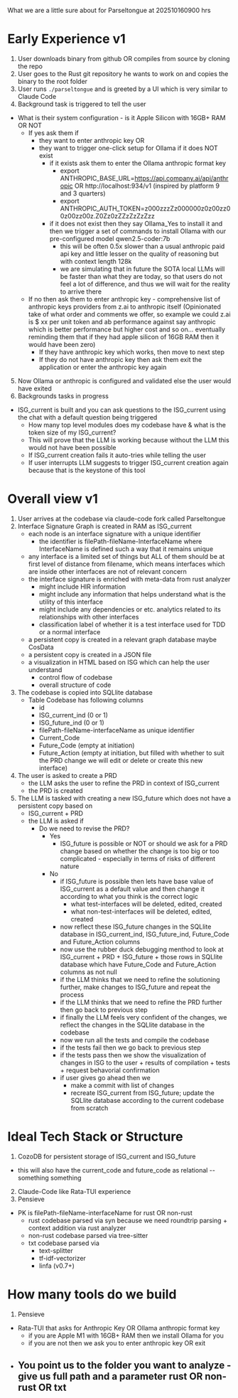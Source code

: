 What we are a little sure about for Parseltongue at 202510160900 hrs


# Early Experience v1

1. User downloads binary from github OR compiles from source by cloning the repo
2. User goes to the Rust git repository he wants to work on and copies the binary to the root folder
3. User runs `./parseltongue` and is greeted by a UI which is very similar to Claude Code
4. Background task is triggered to tell the user
  - What is their system configuration - is it Apple Silicon with 16GB+ RAM OR NOT
    - If yes ask them if
      - they want to enter anthropic key OR
      - they want to trigger one-click setup for Ollama if it does NOT exist
        - if it exists ask them to enter the Ollama anthropic format key
          - export ANTHROPIC_BASE_URL=https://api.company.ai/api/anthropic OR http://localhost:934/v1 (inspired by platform 9 and 3 quarters)
          - export ANTHROPIC_AUTH_TOKEN=z000zzzZz000000z0z00zz00z00zz00z.Z0Zz0zZZzZzZzZzz
        - if it does not exist then they say Ollama_Yes to install it and then we trigger a set of commands to install Ollama with our pre-configured model qwen2.5-coder:7b
          - this will be often 0.5x slower than a usual anthropic paid api key and little lesser on the quality of reasoning but with context length 128k
          - we are simulating that in future the SOTA local LLMs will be faster than what they are today, so that users do not feel a lot of difference, and thus we will wait for the reality to arrive there
    - If no then ask them to enter anthropic key - comprehensive list of anthropic keys providers from z.ai to anthropic itself (Opinionated take of what order and comments we offer, so example we could z.ai is $ xx per unit token and ab performance against say anthropic which is better performance but higher cost and so on... eventually reminding them that if they had apple silicon of 16GB RAM then it would have been zero)
      - If they have anthropic key which works, then move to next step
      - If they do not have anthropic key then ask them exit the application or enter the anthropic key again
5. Now Ollama or anthropic is configured and validated else the user would have exited
6. Backgrounds tasks in progress
  - ISG_current is built and you can ask questions to the ISG_current using the chat with a default question being triggered
    - How many top level modules does my codebase have & what is the token size of my ISG_current?
    - This will prove that the LLM is working because without the LLM this would not have been possible
    - If ISG_current creation fails it auto-tries while telling the user
    - If user interrupts LLM suggests to trigger ISG_current creation again because that is the keystone of this tool

# Overall view v1

1. User arrives at the codebase via claude-code fork called Parseltongue
2. Interface Signature Graph is created in RAM as ISG_current
    - each node is an interface signature with a unique identifier
        - the identifier is filePath-fileName-InterfaceName where InterfaceName is defined such a way that it remains unique
    - any interface is a limited set of things but ALL of them should be at first level of distance from filename, which means interfaces which are inside other interfaces are not of relevant concern
    - the interface signature is enriched with meta-data from rust analyzer
        - might include HIR information
        - might include any information that helps understand what is the utility of this interface
        - might include any dependencies or etc. analytics related to its relationships with other interfaces
        - classification label of whether it is a test interface used for TDD or a normal interface
    - a persistent copy is created in a relevant graph database maybe CosData
    - a persistent copy is created in a JSON file
    - a visualization in HTML based on ISG which can help the user understand
        - control flow of codebase
        - overall structure of code
3. The codebase is copied into SQLlite database
    - Table Codebase has following columns
        - id
        - ISG_current_ind (0 or 1)
        - ISG_future_ind (0 or 1)
        - filePath-fileName-interfaceName as unique identifier
        - Current_Code
        - Future_Code (empty at initiation)
        - Future_Action (empty at initiation, but filled with whether to suit the PRD change we will edit or delete or create this new interface)
4. The user is asked to create a PRD
    - the LLM asks the user to refine the PRD in context of ISG_current
    - the PRD is created
5. The LLM is tasked with creating a new ISG_future which does not have a persistent copy based on
    - ISG_current + PRD
    - the LLM is asked if
        - Do we need to revise the PRD?
            - Yes
                - ISG_future is possible or NOT or should we ask for a PRD change based on whether the change is too big or too complicated - especially in terms of risks of different nature
            - No
                - if ISG_future is possible then lets have base value of ISG_current as a default value and then change it according to what you think is the correct logic
                    - what test-interfaces will be deleted, edited, created
                    - what non-test-interfaces will be deleted, edited, created
                - now reflect these ISG_future changes in the SQLlite database in ISG_current_ind, ISG_future_ind, Future_Code and Future_Action columns
                - now use the rubber duck debugging menthod to look at ISG_current + PRD + ISG_future + those rows in SQLlite database which have Future_Code and Future_Action columns as not null
                - if the LLM thinks that we need to refine the solutioning further, make changes to ISG_future and repeat the process
                - if the LLM thinks that we need to refine the PRD further then go back to previous step
                - if finally the LLM feels very confident of the changes, we reflect the changes in the SQLlite database in the codebase
                - now we run all the tests and compile the codebase
                - if the tests fail then we go back to previous step
                - if the tests pass then we show the visualization of changes in ISG to the user + results of compilation + tests + request behavorial confirmation
                - if user gives go ahead then we
                    - make a commit with list of changes
                    - recreate ISG_current from ISG_future; update the SQLlite database according to the current codebase from scratch

# Ideal Tech Stack or Structure

1. CozoDB for persistent storage of ISG_current and ISG_future
  - this will also have the current_code and future_code as relational --something something
2. Claude-Code like Rata-TUI experience
3. Pensieve
  - PK is filePath-fileName-interfaceName for rust OR non-rust
    - rust codebase parsed via syn because we need roundtrip parsing + context addition via rust analyzer
    - non-rust codebase parsed via tree-sitter
    - txt codebase parsed via 
      - text-splitter
      - tf-idf-vectorizer
      - linfa (v0.7+)


# How many tools do we build
1. Pensieve
  - Rata-TUI that asks for Anthropic Key OR Ollama anthropic format key
    - if you are Apple M1 with 16GB+ RAM then we install Ollama for you
    - if you are not then we ask you to enter anthropic key OR exit
  - You point us to the folder you want to analyze - give us full path and a parameter rust OR non-rust OR txt
    - 